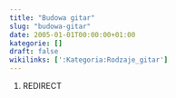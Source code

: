 ```yaml
---
title: "Budowa gitar"
slug: "budowa-gitar"
date: 2005-01-01T00:00:00+01:00
kategorie: []
draft: false
wikilinks: [':Kategoria:Rodzaje_gitar']
---
```

1.  REDIRECT 
